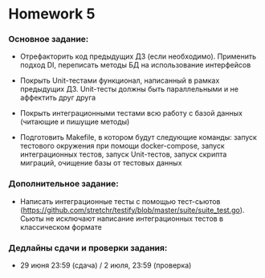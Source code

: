 # Homework 5

### Основное задание:

* Отрефакторить код предыдущих ДЗ (если необходимо). Применить подход DI, переписать методы БД на использование интерфейсов

* Покрыть Unit-тестами функционал, написанный в рамках предыдущих ДЗ. Unit-тесты должны быть параллельными и не аффектить друг друга

* Покрыть интеграционными тестами всю работу с базой данных (читающие и пишущие методы)

* Подготовить Makefile, в котором будут следующие команды: запуск тестового окружения при помощи docker-compose, запуск интеграционных тестов, запуск Unit-тестов, запуск скрипта миграций, очищение базы от тестовых данных

### Дополнительное задание:

- Написать интеграционные тесты с помощью тест-сьютов (https://github.com/stretchr/testify/blob/master/suite/suite_test.go). Сьюты не исключают написание интеграционных тестов в классическом формате

### Дедлайны сдачи и проверки задания: 
- 29 июня 23:59 (сдача) / 2 июля, 23:59 (проверка)

